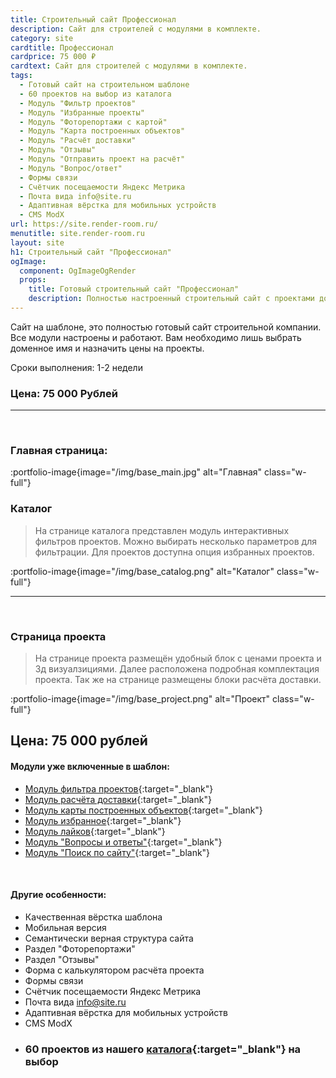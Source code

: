 ```yaml
---
title: Строительный сайт Профессионал
description: Сайт для строителей с модулями в комплекте.
category: site
cardtitle: Профессионал
cardprice: 75 000 ₽
cardtext: Сайт для строителей с модулями в комплекте.
tags:
  - Готовый сайт на строительном шаблоне
  - 60 проектов на выбор из каталога
  - Модуль "Фильтр проектов"
  - Модуль "Избранные проекты"
  - Модуль "Фоторепортажи с картой"
  - Модуль "Карта построенных объектов"
  - Модуль "Расчёт доставки"
  - Модуль "Отзывы"
  - Модуль "Отправить проект на расчёт"
  - Модуль "Вопрос/ответ"
  - Формы связи
  - Счётчик посещаемости Яндекс Метрика
  - Почта вида info@site.ru
  - Адаптивная вёрстка для мобильных устройств
  - CMS ModX
url: https://site.render-room.ru/
menutitle: site.render-room.ru
layout: site
h1: Строительный сайт "Профессионал"
ogImage:
  component: OgImageOgRender
  props:
    title: Готовый строительный сайт "Профессионал"
    description: Полностью настроенный строительный сайт с проектами домов на выбор. 
---
```

Сайт на шаблоне, это полностью готовый сайт строительной компании. Все модули настроены и работают. Вам необходимо лишь
выбрать доменное имя и назначить цены на проекты.

Сроки выполнения: 1-2 недели

### Цена: 75 000 Рублей

---
<br>

### Главная страница:

:portfolio-image{image="/img/base_main.jpg" alt="Главная" class="w-full"}
<br>

### Каталог

>На странице каталога представлен модуль интерактивных фильтров проектов.
Можно выбирать несколько параметров для фильтрации. Для проектов доступна опция избранных проектов.

:portfolio-image{image="/img/base_catalog.png" alt="Каталог" class="w-full"}
 
---

<br>


### Страница проекта

>На странице проекта размещён удобный блок с ценами проекта и 3д визуалзициями. Далее расположена подробная комплектация
проекта. Так же на странице размещены блоки расчёта доставки.  
 
:portfolio-image{image="/img/base_project.png" alt="Проект" class="w-full"}

## Цена: 75 000 рублей

#### Модули уже включенные в шаблон:

* [Модуль фильтра проектов](/modules/filter){:target="_blank"}
* [Модуль расчёта доставки](/modules/dostavka){:target="_blank"}
* [Модуль карты построенных объектов](/modules/fotomap){:target="_blank"}
* [Модуль избранное](/modules/favorites){:target="_blank"}
* [Модуль лайков](/modules/filter){:target="_blank"}
* [Модуль "Вопросы и ответы"](/modules/faq){:target="_blank"}
* [Модуль "Поиск по сайту"](/modules/poisk){:target="_blank"}

<br>

#### Другие особенности:

- Качественная вёрстка шаблона
- Мобильная версия
- Семантически верная структура сайта
- Раздел "Фоторепортажи"
- Раздел "Отзывы"
- Форма с калькулятором расчёта проекта
- Формы связи
- Счётчик посещаемости Яндекс Метрика
- Почта вида info@site.ru
- Адаптивная вёрстка для мобильных устройств
- CMS ModX
- ### 60 проектов из нашего [каталога](https://3d.render-room.ru/projects/){:target="_blank"} на выбор
